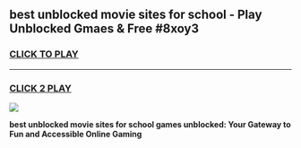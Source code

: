 
## best unblocked movie sites for school - Play Unblocked Gmaes & Free #8xoy3
<h3>
<a href="https://news.freeplayer.one?title=best_unblocked_movie_sites_for_school&ref=27F">CLICK TO PLAY</a></h3>
<hr>

<h3>
<a href="https://news.freeplayer.one?title=best_unblocked_movie_sites_for_school&ref=27F">CLICK 2 PLAY</a>
  
</h3>

<a href="https://news.freeplayer.one?title=best_unblocked_movie_sites_for_school&ref=27F/"><img src="https://clearcache.store/games.png"></a>


**best unblocked movie sites for school games unblocked: Your Gateway to Fun and Accessible Online Gaming**

